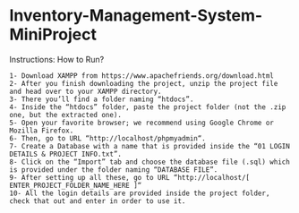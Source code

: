 # Inventory-Management-System-MiniProject

Instructions: How to Run?

	1- Download XAMPP from https://www.apachefriends.org/download.html
	2- After you finish downloading the project, unzip the project file and head over to your XAMPP directory.
	3- There you’ll find a folder naming “htdocs”.
	4- Inside the “htdocs” folder, paste the project folder (not the .zip one, but the extracted one).
	5- Open your favorite browser; we recommend using Google Chrome or Mozilla Firefox.
	6- Then, go to URL “http://localhost/phpmyadmin“.
	7- Create a Database with a name that is provided inside the “01 LOGIN DETAILS & PROJECT INFO.txt”.
	8- Click on the “Import” tab and choose the database file (.sql) which is provided under the folder naming “DATABASE FILE”.
	9- After setting up all these, go to URL “http://localhost/[ ENTER_PROJECT_FOLDER_NAME_HERE ]“
	10- All the login details are provided inside the project folder, check that out and enter in order to use it.
